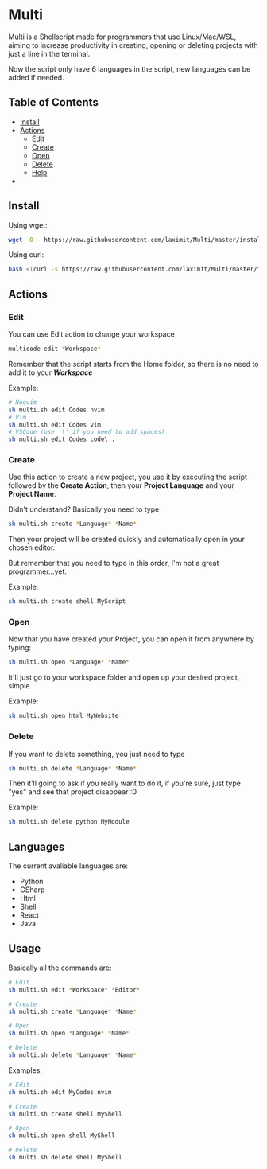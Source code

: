 # Multi

Multi is a Shellscript made for programmers that use Linux/Mac/WSL, aiming to increase productivity in creating, opening or deleting projects with just a line in the terminal.

Now the script only have 6 languages in the script, new languages can be added if needed.

## Table of Contents

- [Install](#install)
- [Actions](#actions)
  - [Edit](#edit)
  - [Create](#create)
  - [Open](#open)
  - [Delete](#delete)
  - [Help](#help)
- [](#)

## Install

Using wget:

```sh
wget -O - https://raw.githubusercontent.com/laximit/Multi/master/install.sh | bash
```

Using curl:

```sh
bash <(curl -s https://raw.githubusercontent.com/laximit/Multi/master/install.sh)
```

## Actions

### Edit

You can use Edit action to change your workspace

```sh
multicode edit *Workspace*
```

Remember that the script starts from the Home folder, so there is no need to add it to your **_Workspace_**

Example:

```sh
# Neovim
sh multi.sh edit Codes nvim
# Vim
sh multi.sh edit Codes vim
# VSCode (use '\' if you need to add spaces)
sh multi.sh edit Codes code\ .
```

### Create

Use this action to create a new project, you use it by executing the script followed by the **Create Action**, then your **Project Language** and your **Project Name**.

Didn't understand? Basically you need to type

```sh
sh multi.sh create *Language* *Name*
```

Then your project will be created quickly and automatically open in your chosen editor.

But remember that you need to type in this order, I'm not a great programmer...yet.

Example:

```sh
sh multi.sh create shell MyScript
```

### Open

Now that you have created your Project, you can open it from anywhere by typing:

```sh
sh multi.sh open *Language* *Name*
```

It'll just go to your workspace folder and open up your desired project, simple.

Example:

```sh
sh multi.sh open html MyWebsite
```

### Delete

If you want to delete something, you just need to type

```sh
sh multi.sh delete *Language* *Name*
```

Then it'll going to ask if you really want to do it, if you're sure, just type "yes" and see that project disappear :0

Example:

```sh
sh multi.sh delete python MyModule
```

## Languages

The current avaliable languages are:

- Python
- CSharp
- Html
- Shell
- React
- Java

## Usage

Basically all the commands are:

```sh
# Edit
sh multi.sh edit *Workspace* *Editor*

# Create
sh multi.sh create *Language* *Name*

# Open
sh multi.sh open *Language* *Name*

# Delete
sh multi.sh delete *Language* *Name*
```

Examples:

```sh
# Edit
sh multi.sh edit MyCodes nvim

# Create
sh multi.sh create shell MyShell

# Open
sh multi.sh open shell MyShell

# Delete
sh multi.sh delete shell MyShell
```
